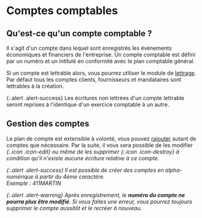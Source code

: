 # Comptes comptables 

## Qu'est-ce qu'un compte comptable ? 
Il s'agit d'un compte dans lequel sont enregistrés les évènements économiques et financiers de l'entreprise. Un compte comptable est défini par un numéro et un intitulé en conformité avec le plan comptable général.

Si un compte est lettrable alors, vous pourrez utiliser le module de [lettrage](/backend/accounts/reconciliation). Par défaut tous les comptes clients, fournisseurs et mandataires sont lettrables à la création.

{:.alert .alert-success}
Les écritures non lettrées d'un compte lettrable seront reprises à l'identique d'un exercice comptable à un autre.

## Gestion des comptes  
Le plan de compte est extensible à volonté, vous pouvez [rajouter](/backend/accounts/new) autant de comptes que nécessaire. Par la suite, il vous sera possible de les modifier <i />{:.icon .icon-edit} ou même de les supprimer <i />{:.icon .icon-destroy} à condition qu'il n'existe aucune écriture relative à ce compte.

{:.alert .alert-success}
Il est possible de créer des comptes en alpha-numérique à partir du 4ème caractère.  
Exemple : 411MARTIN

{:.alert .alert-warning}
Après enregistrement, le **numéro du compte ne pourra plus être modifié**. Si vous faites une erreur, vous pourrez toujours supprimer le compte aussitôt et le recréer à nouveau.

